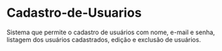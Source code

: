 # Cadastro-de-Usuarios
Sistema que permite o cadastro de usuários com nome, e-mail e senha, listagem dos usuários cadastrados, edição e exclusão de usuários.
